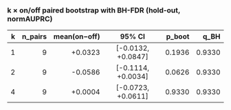 ### k × on/off paired bootstrap with BH-FDR (hold‑out, normAUPRC)

| k | n_pairs | mean(on−off) | 95% CI | p_boot | q_BH |
|---:|---:|---:|:---:|---:|---:|
| 1 | 9 | +0.0323 | [-0.0132, +0.0847] | 0.1936 | 0.9330 |
| 2 | 9 | -0.0586 | [-0.1114, +0.0034] | 0.0626 | 0.9330 |
| 4 | 9 | +0.0004 | [-0.0723, +0.0611] | 0.9330 | 0.9330 |
